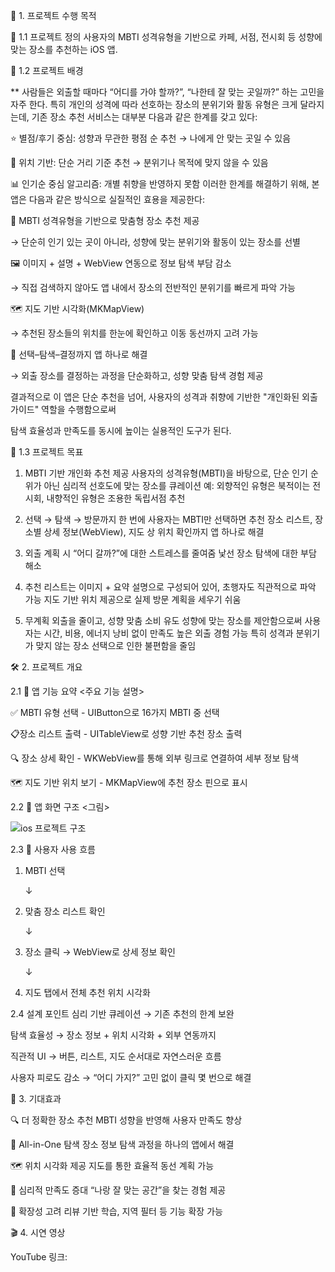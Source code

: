 🧭 1. 프로젝트 수행 목적

📌 1.1 프로젝트 정의
사용자의 MBTI 성격유형을 기반으로 카페, 서점, 전시회 등 성향에 맞는 장소를 추천하는 iOS 앱.

📌 1.2 프로젝트 배경

** 사람들은 외출할 때마다 “어디를 가야 할까?”, “나한테 잘 맞는 곳일까?” 하는 고민을 자주 한다.
특히 개인의 성격에 따라 선호하는 장소의 분위기와 활동 유형은 크게 달라지는데, 기존 장소 추천 서비스는 대부분 다음과 같은 한계를 갖고 있다:

⭐ 별점/후기 중심: 성향과 무관한 평점 순 추천 → 나에게 안 맞는 곳일 수 있음

📍 위치 기반: 단순 거리 기준 추천 → 분위기나 목적에 맞지 않을 수 있음

📊 인기순 중심 알고리즘: 개별 취향을 반영하지 못함
이러한 한계를 해결하기 위해, 본 앱은 다음과 같은 방식으로 실질적인 효용을 제공한다:

🧠 MBTI 성격유형을 기반으로 맞춤형 장소 추천 제공

→ 단순히 인기 있는 곳이 아니라, 성향에 맞는 분위기와 활동이 있는 장소를 선별

🖼 이미지 + 설명 + WebView 연동으로 정보 탐색 부담 감소

→ 직접 검색하지 않아도 앱 내에서 장소의 전반적인 분위기를 빠르게 파악 가능

🗺 지도 기반 시각화(MKMapView)

→ 추천된 장소들의 위치를 한눈에 확인하고 이동 동선까지 고려 가능

📱 선택–탐색–결정까지 앱 하나로 해결

→ 외출 장소를 결정하는 과정을 단순화하고, 성향 맞춤 탐색 경험 제공

결과적으로 이 앱은 단순 추천을 넘어, 사용자의 성격과 취향에 기반한 "개인화된 외출 가이드" 역할을 수행함으로써

탐색 효율성과 만족도를 동시에 높이는 실용적인 도구가 된다.

🎯 1.3 프로젝트 목표

1. MBTI 기반 개인화 추천 제공
사용자의 성격유형(MBTI)을 바탕으로, 단순 인기 순위가 아닌 심리적 선호도에 맞는 장소를 큐레이션
예: 외향적인 유형은 북적이는 전시회, 내향적인 유형은 조용한 독립서점 추천

2. 선택 → 탐색 → 방문까지 한 번에
사용자는 MBTI만 선택하면 추천 장소 리스트, 장소별 상세 정보(WebView), 지도 상 위치 확인까지 앱 하나로 해결

3. 외출 계획 시 “어디 갈까?”에 대한 스트레스를 줄여줌
낯선 장소 탐색에 대한 부담 해소

4. 추천 리스트는 이미지 + 요약 설명으로 구성되어 있어, 초행자도 직관적으로 파악 가능
지도 기반 위치 제공으로 실제 방문 계획을 세우기 쉬움

5. 무계획 외출을 줄이고, 성향 맞춤 소비 유도
성향에 맞는 장소를 제안함으로써 사용자는 시간, 비용, 에너지 낭비 없이 만족도 높은 외출 경험 가능
특히 성격과 분위기가 맞지 않는 장소 선택으로 인한 불편함을 줄임


🛠 2. 프로젝트 개요

2.1 📲 앱 기능 요약
<주요 기능 설명>

✅ MBTI 유형 선택	- UIButton으로 16가지 MBTI 중 선택

📋장소 리스트 출력	- UITableView로 성향 기반 추천 장소 출력

🔍 장소 상세 확인 - WKWebView를 통해 외부 링크로 연결하여 세부 정보 탐색

🗺 지도 기반 위치 보기 - 	MKMapView에 추천 장소 핀으로 표시


2.2 📐 앱 화면 구조
<그림>


![ios 프로젝트 구조](https://github.com/user-attachments/assets/4c800d17-0350-4164-b633-9310c5c07e00)



2.3 📲 사용자 사용 흐름
1. MBTI 선택

     ↓

3. 맞춤 장소 리스트 확인

    ↓

5. 장소 클릭 → WebView로 상세 정보 확인

    ↓

7. 지도 탭에서 전체 추천 위치 시각화


2.4 설계 포인트
심리 기반 큐레이션 → 기존 추천의 한계 보완

탐색 효율성 → 장소 정보 + 위치 시각화 + 외부 연동까지

직관적 UI → 버튼, 리스트, 지도 순서대로 자연스러운 흐름

사용자 피로도 감소 → “어디 가지?” 고민 없이 클릭 몇 번으로 해결



🎯 3. 기대효과

🔍 더 정확한 장소 추천	MBTI 성향을 반영해 사용자 만족도 향상

📱 All-in-One 탐색	장소 정보 탐색 과정을 하나의 앱에서 해결

🗺️ 위치 시각화 제공	지도를 통한 효율적 동선 계획 가능

🧠 심리적 만족도 증대	“나랑 잘 맞는 공간”을 찾는 경험 제공

🔄 확장성 고려	리뷰 기반 학습, 지역 필터 등 기능 확장 가능





🎬 4. 시연 영상

YouTube 링크: 

